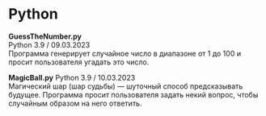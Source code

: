 # Python
<b>GuessTheNumber.py</b>  
Python 3.9 / 09.03.2023 <br>
Программа генерирует случайное число в диапазоне от 1 до 100 и просит пользователя угадать это число. 

<b>MagicBall.py</b> 
Python 3.9 / 10.03.2023 <br>
Магический шар (шар судьбы) — шуточный способ предсказывать будущее. Программа просит пользователя задать некий вопрос, чтобы случайным образом на него ответить.

